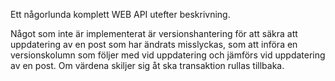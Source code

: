
Ett någorlunda komplett WEB API utefter beskrivning.

Något som inte är implementerat är versionshantering för att säkra att uppdatering av en post som har ändrats misslyckas,
som att införa en versionskolumn som följer med vid uppdatering och jämförs vid uppdatering av en post. Om värdena skiljer sig
åt ska transaktion rullas tillbaka.
